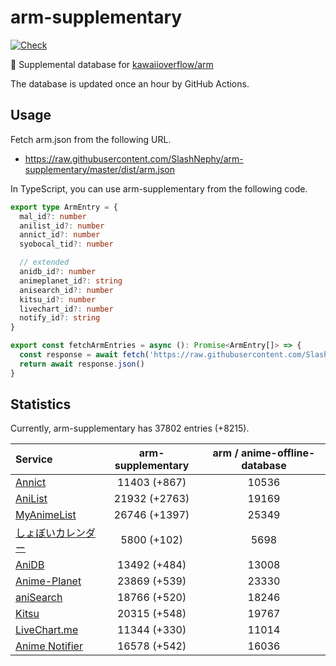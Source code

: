 # arm-supplementary

[![Check](https://github.com/SlashNephy/arm-supplementary/actions/workflows/check-node.yml/badge.svg)](https://github.com/SlashNephy/arm-supplementary/actions/workflows/check-node.yml)

💊 Supplemental database for [kawaiioverflow/arm](https://github.com/kawaiioverflow/arm)

The database is updated once an hour by GitHub Actions.

## Usage

Fetch arm.json from the following URL.

- https://raw.githubusercontent.com/SlashNephy/arm-supplementary/master/dist/arm.json

In TypeScript, you can use arm-supplementary from the following code.

```TypeScript
export type ArmEntry = {
  mal_id?: number
  anilist_id?: number
  annict_id?: number
  syobocal_tid?: number

  // extended
  anidb_id?: number
  animeplanet_id?: string
  anisearch_id?: number
  kitsu_id?: number
  livechart_id?: number
  notify_id?: string
}

export const fetchArmEntries = async (): Promise<ArmEntry[]> => {
  const response = await fetch('https://raw.githubusercontent.com/SlashNephy/arm-supplementary/master/dist/arm.json')
  return await response.json()
}
```

## Statistics

Currently, arm-supplementary has 37802 entries (+8215).

| Service                                     | arm-supplementary | arm / anime-offline-database |
| :------------------------------------------ | :---------------: | :--------------------------: |
| [Annict](https://annict.com)                |   11403 (+867)    |            10536             |
| [AniList](https://anilist.co)               |   21932 (+2763)   |            19169             |
| [MyAnimeList](https://myanimelist.net)      |   26746 (+1397)   |            25349             |
| [しょぼいカレンダー](https://cal.syoboi.jp) |    5800 (+102)    |             5698             |
| [AniDB](https://anidb.net)                  |   13492 (+484)    |            13008             |
| [Anime-Planet](https://anime-planet.com)    |   23869 (+539)    |            23330             |
| [aniSearch](https://anisearch.com)          |   18766 (+520)    |            18246             |
| [Kitsu](https://kitsu.io)                   |   20315 (+548)    |            19767             |
| [LiveChart.me](https://livechart.me)        |   11344 (+330)    |            11014             |
| [Anime Notifier](https://notify.moe)        |   16578 (+542)    |            16036             |
